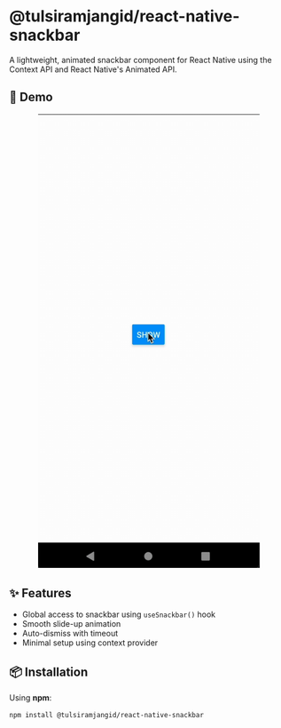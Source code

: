 # @tulsiramjangid/react-native-snackbar

A lightweight, animated snackbar component for React Native using the Context API and React Native's Animated API.

## 🎥 Demo

<p align="center">
  <img src="https://github.com/Tulsiram-jangid/react-native-snackbar/blob/main/docs/snackbar.gif" width="400" alt="Snackbar Demo" />
</p>

## ✨ Features

- Global access to snackbar using `useSnackbar()` hook
- Smooth slide-up animation
- Auto-dismiss with timeout
- Minimal setup using context provider

## 📦 Installation

Using **npm**:

```bash
npm install @tulsiramjangid/react-native-snackbar
